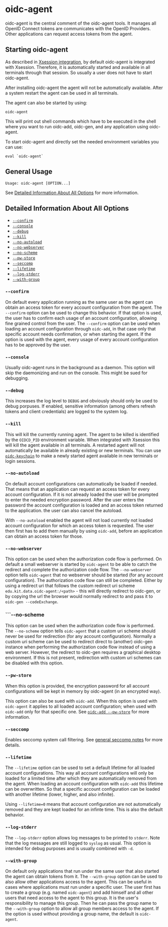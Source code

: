 # oidc-agent

oidc-agent is the central comment of the oidc-agent tools. It manages all OpenID
Connect tokens are communicates with the OpenID Providers.
Other applications can request access tokens from the agent.

## Starting oidc-agent
As described in [Xsession integration](configure.md#xsession-integration), by
default oidc-agent is integrated with Xsession. Therefore, it is automatically
started and available in all terminals through that session. So usually a user
does not have to start oidc-agent. 

After installing oidc-agent the agent will not be automatically available. After
a system restart the agent can be used in all terminals.

The agent can also be started by using:
```
oidc-agent
```
This will print out shell commands which have to be executed in the shell where
you want to run oidc-add, oidc-gen, and any application using oidc-agent.

To start oidc-agent and directly set the needed environment variables you can use:
```
eval `oidc-agent`
```

## General Usage
```
Usage: oidc-agent [OPTION...] 
```

See [Detailed Information About All
Options](#detailed-information-about-all-options) for more information.

## Detailed Information About All Options

* [```--confirm```](#-confirm)
* [```--console```](#-console)
* [```--debug```](#-debug)
* [```--kill```](#-kill)
* [```--no-autoload```](#-no-autoload)
* [```--no-webserver```](#-no-webserver)
* [```--no-scheme```](#-no-scheme)
* [```--pw-store```](#-pw-store)
* [```--seccomp```](#-seccomp)
* [```--lifetime```](#-lifetime)
* [```--log-stderr```](#-log-stderr)
* [```--with-group```](#-with-group)

### ```--confirm```
On default every application running as the same user as the agent can obtain an
access token for every account configuration from the agent. The ```--confirm```
option can be used to change this behavior. If that option is used, the user has
to confirm each usage of an account configuration, allowing fine grained control
from the user. The ```--confirm``` option can be used when loading an account
configuration through ```oidc-add```, in that case only that specific account needs
confirmation, or when starting the agent. If the option is used with the agent,
every usage of every account configuration has to be approved by the user.

### ```--console```
Usually oidc-agent runs in the background as a daemon. This option will skip
the daemonizing and run on the console. This might be sued for debugging.

### ```--debug```
This increases the log level to ```DEBUG``` and obviously should only be used to
debug porpuses. If enabled, sensitive information (among others refresh tokens and client
credentials) are logged to the system log.

### ```--kill```
This will kill the currently running agent. The agent to be killed is identified
by the ```OIDCD_PID``` environment variable. When integrated with Xsession this
will kill the agent available in all terminals. A restarted agent will not
automatically be available in already existing or new terminals. You can use
[```oidc-keychain```](oidc-keychain.md) to make a newly started agent available in new terminals or login sessions.

### ```--no-autoload```
On default account configurations can automatically be loaded if needed. That means
that an application can request an access token for every account configuration.
If it is not already loaded the user will be prompted to enter the needed
encryption password. After the user enters the password the account configuration
is loaded and an access token returned to the application. the user can also
cancel the autoload.

With ```--no-autoload``` enabled the agent will not load currently not loaded account configuration for which an access token is requested. The user then first has to add them manually by using ```oidc-add```, before an application can obtain an access token for those.

### ```--no-webserver```
This option can be used when the authorization code flow is performed. On default a small
webserver is started by ```oidc-agent``` to be able to catch the redirect and
complete the authorization code flow. The ```--no-webserver``` option tells
```oidc-agent``` that no webserver should be started (for any account
configuration). The authorization code
flow can still be completed. Either by using a redirect uri that follows the
custom redirect uri scheme ```edu.kit.data.oidc-agent:/<path>``` - this will
directly redirect to oidc-gen, or by copying the url the browser would normally
redirect to and pass it to ```oidc-gen --codeExchange```.

### ```--no-scheme
This option can be used when the authorization code flow is performed. The ```--no-scheme``` option tells
```oidc-agent``` that a custom uri scheme should never be used for redirection
(for any account configuration). Normally a custom uri scheme can be used to
redirect direct to (another) oidc-gen instance when performing the
authorization code flow instead of using a web server. However, the redirect to
oidc-gen requires a graphical desktop environment. If this is not present,
redirection with custom uri schemes can be disabled with this option.

### ```--pw-store```
When this option is provided, the encryption password for all account
configurations  will be kept in memory by
oidc-agent (in an encrypted way).

This option can also be sued with ```oidc-add```. When this option is used with
```oidc-agent``` it applies to all loaded account configuration; when used with
```oidc-add``` only for that specific one. See [```oidc-add
--pw-store```](oidc-add.md#-pw-store) for more information.

### ```--seccomp```
Enables seccomp system call filtering. See [general seccomp
notes](security.md#seccomp) for more details.

### ```--lifetime```
The ```--lifetime``` option can be used to set a default lifetime for all loaded account
configurations. This way all account configurations will only be loaded for a
limited time after which they are automatically removed from the agent. 
When loading an account configuration with ```oidc-add``` this lifetime can be
overwritten. So that a specific account configuration can be loaded with another
lifetime (lower, higher, and also infinite).

Using ```--lifetime=0``` means that account configuration are not automatically
removed and they are kept loaded for an infinte time. This is also the default
behavior.

### ```--log-stderr```
The ```--log-stderr``` option allows log messages to be printed to `stderr`.
Note that the log messages are still logged to `syslog` as usual. This option
is intended for debug purposes and is usually combined with `-d`.

### ```--with-group```
On default only applications that run under the same user that also started the
agent can obtain tokens from it. The `--with-group` option can be used to also
allow other applications access to the agent. This can be useful in cases where
applications must run under a specific user. The user first has to create a
group (e.g. named `oidc-agent`) and add himself and all other users that need
access to the agent to this group. It is the user's responsibility to manage
this group. Then he can pass the group name to the `--with-group` option to
allow all group members access to the agent. If the option is used without
providing a group name, the default is `oidc-agent`.
